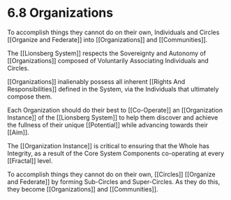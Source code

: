 # 6.8 Organizations
To accomplish things they cannot do on their own, Individuals and Circles [[Organize and Federate]] into [[Organizations]] and [[Communities]].    

The [[Lionsberg System]] respects the Sovereignty and Autonomy of [[Organizations]] composed of Voluntarily Associating Individuals and Circles. 

[[Organizations]] inalienably possess all inherent [[Rights And Responsibilities]] defined in the System, via the Individuals that ultimately compose them. 

Each Organization should do their best to [[Co-Operate]] an [[Organization Instance]] of the [[Lionsberg System]] to help them discover and achieve the fullness of their unique [[Potential]] while advancing towards their [[Aim]]. 

The [[Organization Instance]] is critical to ensuring that the Whole has Integrity, as a result of the Core System Components co-operating at every [[Fractal]] level. 

To accomplish things they cannot do on their own, [[Circles]] [[Organize and Federate]] by forming Sub-Circles and Super-Circles. As they do this, they become [[Organizations]] and [[Communities]]. 



